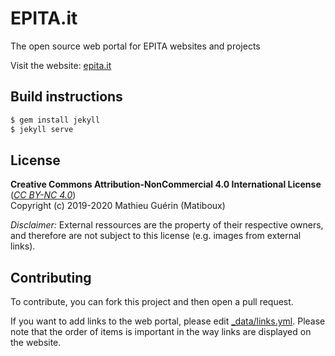 # EPITA.it

The open source web portal for EPITA websites and projects

Visit the website: [epita.it](https://epita.it/)

## Build instructions

```bash
$ gem install jekyll
$ jekyll serve
```

## License

**Creative Commons Attribution-NonCommercial 4.0 International License**
([*CC BY-NC 4.0*](https://creativecommons.org/licenses/by-nc/4.0))  
Copyright (c) 2019-2020 Mathieu Guérin (Matiboux)

*Disclaimer:* External ressources are the property of their respective owners,
and therefore are not subject to this license (e.g. images from external links).

## Contributing

To contribute, you can fork this project and then open a pull request.

If you want to add links to the web portal, please edit [_data/links.yml](_data/links.yml).
Please note that the order of items is important in the way links are displayed on the website.
